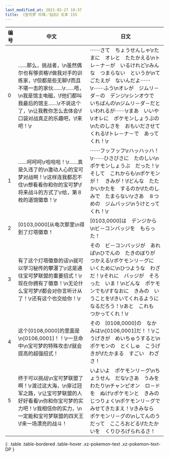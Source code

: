 ```yaml
---
last_modified_at: 2021-02-27 10:37
title: 《宝可梦 珍珠／钻石》文本 155
---
```

| 编号 | 中文 | 日文 |
| ---- | ---- | ---- |
| 0 | ……那么，挑战者，\n虽然偶尔也有够资格\f做我对手的训练家，\f但都是些无聊\f而且不堪一击的家伙……\r……唔，\n我是馆主电磁，\f他们都叫我最后的馆主……\r不说这个了，\n让我教你怎么去体会\f口袋对战真正的乐趣吧，\f来吧！\r | ⋯⋯さて　ちょうせんしゃ\rたまに　オレと　たたかえる\nトレ－ナ－が　いるけれど\rみんな　つまらない　というか\nてごたえが　ないんだよ⋯⋯\r⋯⋯ふう\nオレが　ジムリ－ダ－の　デンジ\rシンオウで　いちばんの\nジムリ－ダ－だと　いわれるが⋯⋯\rまあ　いいや\rオレに　ポケモンしょうぶの\nたのしさを　おもいださせてくれる\fトレ－ナ－で　あってくれ！\r |
| 1 | ……呵呵呵\r哈哈哈！\r……真是久违了的\n激动人心的宝可梦对战啊！\r这样连我都忍不住\n想看看你和你的宝可梦\f将来战斗的方式了\r给，第８枚的道馆徽章！\r | ⋯⋯フッフッフ\rハッハッハ！\r⋯⋯ひさびさに　たのしい\nポケモンしょうぶ　だった！\rそして　これからも\nポケモンが！　きみが！\fどんな　たたかいかたを　するのか\fたのしみで　たまらない\rさあ　８つめの　ジムバッジ\nうけとってくれ！\r |
| 2 | [0103,0000]从电次那里\n得到了灯塔徽章！ | [0103,0000]は　デンジから\nビ－コンバッジを　もらった！ |
| 3 | 有了这个灯塔徽章的话\n就可以学习秘传的攀瀑了\r这是通往宝可梦联盟的重要招式！\r现在你拥有了徽章！\n无论什么宝可梦\f都会对你言听计从了！\r还有这个也交给你！\r | その　ビ－コンバッジが　あれば\nひでんの　たきのぼりが　つかえる\rポケモンリ－グに　いくために\nひつような　わざ　だ！\rそれに　バッジが　そろった　いま！\nどんな　ポケモンでも\fすなおに　きみの　いうことを\fきいてくれるように　なるだろう！\rあと　これも　つかってくれ！\r |
| 4 | 这个[0108,0000]的里面是\n[0106,0001]！！\r一旦命中\n宝可梦的特殊攻击\f就会提高的超强招式！ | その　[0108,0000]の　なかみは\n[0106,0001]だ！！\rこうげきが　めいちゅうすると\nポケモンの　とくしゅ　こうげきが\fたかまる　すごい　わざさ！ |
| 5 | 终于可以挑战\n宝可梦联盟了啊！\r渡过这大海，\n穿过冠军之路，\r让宝可梦联盟的人好好看看\n你和你宝可梦的实力吧！\r我相信你的实力，\n一定能和宝可梦联盟的四天王\f来一场漂亮的战斗！ | いよいよ　ポケモンリ－グ\nちょうせん　だな\rさあ　うみを　わたり\nチャンピオン　ロ－ドを　ぬけ\rポケモンと　きみの　じつりょく\nポケモンリ－グで　みせてきたまえ！\rきみなら　ポケモンリ－グの\nしてんのう　だって　こころおどる\fたたかいを　くりひろげられるさ！ |
{: .table .table-bordered .table-hover .xz-pokemon-text .xz-pokemon-text-DP }
